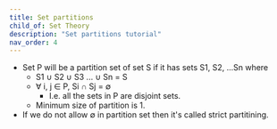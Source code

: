 ```yaml
---
title: Set partitions
child_of: Set Theory
description: "Set partitions tutorial"
nav_order: 4
---
```


- Set P will be a partition set of set S if it has sets S1, S2, ...Sn where
	- S1 ∪ S2 ∪ S3 ... ∪ Sn = S
	- ∀ i, j ∈ P, Si ∩ Sj = ∅
		- I.e. all the sets in P are disjoint sets.
	- Minimum size of partition is 1.
- If we do not allow ∅ in partition set then it's called strict partitining.